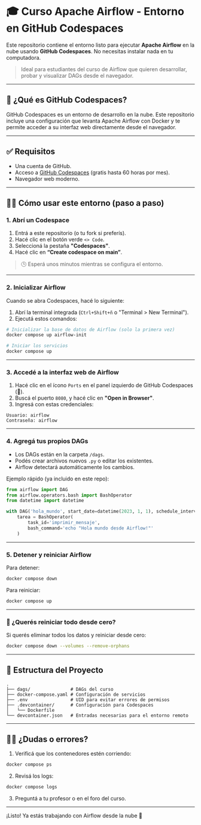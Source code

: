 # 🎓 Curso Apache Airflow - Entorno en GitHub Codespaces

Este repositorio contiene el entorno listo para ejecutar **Apache Airflow** en la nube usando **GitHub Codespaces**. No necesitas instalar nada en tu computadora.

> Ideal para estudiantes del curso de Airflow que quieren desarrollar, probar y visualizar DAGs desde el navegador.

---

## 🚀 ¿Qué es GitHub Codespaces?

GitHub Codespaces es un entorno de desarrollo en la nube. Este repositorio incluye una configuración que levanta Apache Airflow con Docker y te permite acceder a su interfaz web directamente desde el navegador.

---

## ✅ Requisitos

- Una cuenta de GitHub.
- Acceso a [GitHub Codespaces](https://github.com/features/codespaces) (gratis hasta 60 horas por mes).
- Navegador web moderno.

---

## 🧑‍💻 Cómo usar este entorno (paso a paso)

### 1. Abrí un Codespace

1. Entrá a este repositorio (o tu fork si preferís).
2. Hacé clic en el botón verde `<> Code`.
3. Seleccioná la pestaña **"Codespaces"**.
4. Hacé clic en **“Create codespace on main”**.

> 🕒 Esperá unos minutos mientras se configura el entorno.

---

### 2. Inicializar Airflow

Cuando se abra Codespaces, hacé lo siguiente:

1. Abrí la terminal integrada (`Ctrl+Shift+ñ` o "Terminal > New Terminal").
2. Ejecutá estos comandos:

```bash
# Inicializar la base de datos de Airflow (solo la primera vez)
docker compose up airflow-init

# Iniciar los servicios
docker compose up
```

---

### 3. Accedé a la interfaz web de Airflow

1. Hacé clic en el ícono `Ports` en el panel izquierdo de GitHub Codespaces (🔌).
2. Buscá el puerto `8080`, y hacé clic en **"Open in Browser"**.
3. Ingresá con estas credenciales:

```
Usuario: airflow
Contraseña: airflow
```

---

### 4. Agregá tus propios DAGs

- Los DAGs están en la carpeta `/dags`.
- Podés crear archivos nuevos `.py` o editar los existentes.
- Airflow detectará automáticamente los cambios.

Ejemplo rápido (ya incluido en este repo):

```python
from airflow import DAG
from airflow.operators.bash import BashOperator
from datetime import datetime

with DAG('hola_mundo', start_date=datetime(2023, 1, 1), schedule_interval='@daily', catchup=False) as dag:
    tarea = BashOperator(
        task_id='imprimir_mensaje',
        bash_command='echo "Hola mundo desde Airflow!"'
    )
```

---

### 5. Detener y reiniciar Airflow

Para detener:

```bash
docker compose down
```

Para reiniciar:

```bash
docker compose up
```

---

### 🧹 ¿Querés reiniciar todo desde cero?

Si querés eliminar todos los datos y reiniciar desde cero:

```bash
docker compose down --volumes --remove-orphans
```

---

## 📁 Estructura del Proyecto

```
.
├── dags/               # DAGs del curso
├── docker-compose.yaml # Configuración de servicios
├── .env                # UID para evitar errores de permisos
├── .devcontainer/      # Configuración para Codespaces
│   └── Dockerfile
└── devcontainer.json   # Entradas necesarias para el entorno remoto
```

---

## 🧑‍🏫 ¿Dudas o errores?

1. Verificá que los contenedores estén corriendo:

```bash
docker compose ps
```

2. Revisá los logs:

```bash
docker compose logs
```

3. Preguntá a tu profesor o en el foro del curso.

---

¡Listo! Ya estás trabajando con Airflow desde la nube 🚀
